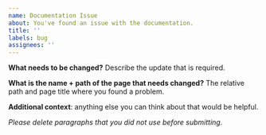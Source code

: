 ```yaml
---
name: Documentation Issue
about: You've found an issue with the documentation.
title: ''
labels: bug
assignees: ''
---
```


**What needs to be changed?** Describe the update that is required.

**What is the name + path of the page that needs changed?** The relative path
and page title where you found a problem.

**Additional context**: anything else you can think about that would be helpful.

_Please delete paragraphs that you did not use before submitting._
